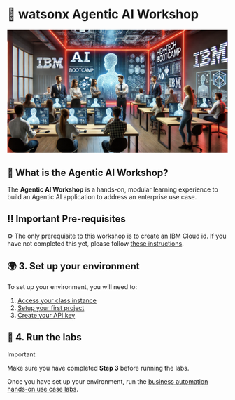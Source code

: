 # 🤖 watsonx Agentic AI Workshop

![Image title](/instructors.png)

## 🤖 What is the Agentic AI Workshop?

The **Agentic AI Workshop** is a hands-on, modular learning experience to build an Agentic AI application to address an enterprise use case.  

## ‼️ Important Pre-requisites

⚙️ The only prerequisite to this workshop is to create an IBM Cloud id. If you have not completed this yet, please follow [these instructions](environment-setup/create-IBMid.md).


## 🌍 3. Set up your environment

To set up your environment, you will need to:
1. [Access your class instance](environment-setup/access-env.md)
2. [Setup your first project](environment-setup/create-project.md)
3. [Create your API key](environment-setup/api_key_project_id_setup.md)


## 🧪 4. Run the labs 

> [!IMPORTANT]
> Make sure you have completed **Step 3** before running the labs.

Once you have set up your environment, run the [business automation hands-on use case labs](usecases/business-automation/hands-on-lab-buisness-automation.md).



